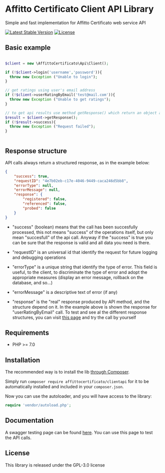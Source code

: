 # Affitto Certificato Client API Library


Simple and fast implementation for Affitto Certificato web service API

[![Latest Stable Version](https://poser.pugx.org/affittocertificato/clientapi/v)](//packagist.org/packages/affittocertificato/clientapi) 
[![License](https://poser.pugx.org/affittocertificato/clientapi/license)](https://packagist.org/packages/affittocertificato/clientapi)


## Basic example

```php

$client = new \AffittoCertificato\Api\Client();

if (!$client->login('username','password')){
  throw new Exception ("Unable to login");
}

// get ratings using user's email address
if (!$client->userRatingByEmail('test@mail.com')){
  throw new Exception ("Unable to get ratings");
}

// to get api results use method getResponse() which return an object as described later in ## responses section
$result = $client->getResponse();
if (!$result->success){
  throw new Exception ("Request failed");
}



```


## Response structure

API calls always return a structured response, as in the example below:
```json
{
    "success": true,
    "requestID": "4e7b02eb-c17e-4046-9449-caca246d5bb8",
    "errorType": null,
    "errorMessage": null,
    "response": {
        "registered": false,
        "referenced": false,
        "probed": false
    }
}
```

- "success" (boolean) means that the call has been succesfully processed, this not means "success" of the operations itself, but only mean "succesfull" of the api call. Anyway if the "success" is true you can be sure that the response is valid and all data you need is there.

- "requestID" is an universal id that identify the request for future logging and debugging operations

- "errorType" is a unique string that identify the type of error. This field is useful, to the client, to discriminate the type of error and adopt the appropriate measures (display an error message, rollback on the database, and so...)

- "errorMessage" is a descriptive text of error (if any)

- "response" is the "real" response produced by API method, and the structure depend on it. In the example above is shown the response for "userRatingByEmail" call. To test and see al the different response structures, you can visit [this page](https://api.affittocertificato-services.cloud/api-doc/index.html) and try the call by yourself


## Requirements

- PHP >= 7.0

## Installation

The recommended way is to install the lib [through Composer](http://getcomposer.org/).

Simply run `composer require affittocertificato/clientapi` for it to be automatically installed and included in your `composer.json`.

Now you can use the autoloader, and you will have access to the library:

```php
require 'vendor/autoload.php';
```

## Documentation

A swagger testing page can be found [here](https://api.affittocertificato-services.cloud/api-doc/index.html).
You can use this page to test the API calls.


## License

This library is released under the GPL-3.0 license
